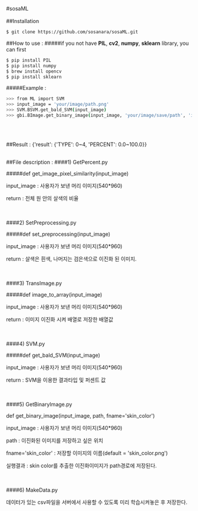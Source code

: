 #sosaML
<br></br>
##Installation
```sh
$ git clone https://github.com/sosanara/sosaML.git
```

##How to use :
#####if you not have **PIL**, **cv2**, **numpy**, **sklearn** library, you can first
```sh
$ pip install PIL
$ pip install numpy
$ brew install opencv
$ pip install sklearn
```
#####Example :
```sh
>>> from ML import SVM
>>> input_image = 'your/image/path.png'
>>> SVM.BSVM.get_bald_SVM(input_image) 
>>> gbi.BImage.get_binary_image(input_image, 'your/image/save/path', 'imageName')
```
<br></br>

##Result :
{'result': {'TYPE': 0~4, 'PERCENT': 0.0~100.0}}
<br></br>

##File description :
####1) GetPercent.py

#####def get_image_pixel_similarity(input_image)

input_image : 사용자가 보낸 머리 이미지(540*960)

return : 전체 원 안의 살색의 비율

<br></br>
####2) SetPreprocessing.py

#####def set_preprocessing(input_image)

input_image : 사용자가 보낸 머리 이미지(540*960)

return : 살색은 흰색, 나머지는 검은색으로 이진화 된 이미지.

<br></br>
####3) TransImage.py

#####def image_to_array(input_image)

input_image : 사용자가 보낸 머리 이미지(540*960)

return : 이미지 이진화 시켜 배열로 저장한 배열값

<br></br>
####4) SVM.py

#####def get_bald_SVM(input_image)

input_image : 사용자가 보낸 머리 이미지(540*960)  
  
return : SVM을 이용한 결과타입 및 퍼센트 값
  
<br></br>
####5) GetBinaryImage.py

def get_binary_image(input_image, path, fname='skin_color')

input_image : 사용자가 보낸 머리 이미지(540*960) 

path : 이진화된 이미지를 저장하고 싶은 위치 

fname='skin_color' : 저장할 이미지의 이름(default = 'skin_color.png')

실행결과 : skin color를 추출한 이진화이미지가 path경로에 저장된다.

<br></br>
####6) MakeData.py

데이터가 있는 csv파일을 서버에서 사용할 수 있도록 미리 학습시켜놓은 후 저장한다.

